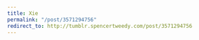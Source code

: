 ```yaml
---
title: Xie
permalink: "/post/3571294756"
redirect_to: http://tumblr.spencertweedy.com/post/3571294756
---
```


